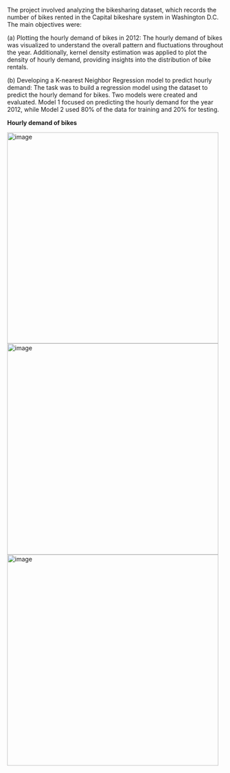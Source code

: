 The project involved analyzing the bikesharing dataset, which records the number of bikes rented in the Capital bikeshare system in Washington D.C. The main objectives were:

(a) Plotting the hourly demand of bikes in 2012: The hourly demand of bikes was visualized to understand the overall pattern and fluctuations throughout the year. Additionally, kernel density estimation was applied to plot the density of hourly demand, providing insights into the distribution of bike rentals.

(b) Developing a K-nearest Neighbor Regression model to predict hourly demand: The task was to build a regression model using the dataset to predict the hourly demand for bikes. Two models were created and evaluated. Model 1 focused on predicting the hourly demand for the year 2012, while Model 2 used 80% of the data for training and 20% for testing.

**Hourly demand of bikes**

<img width="492" alt="image" src="https://github.com/fafifah/MyProjects/assets/136669312/0a5d3f74-a7f8-4473-b19b-9d98bc329cb3">
<img width="492" alt="image" src="https://github.com/fafifah/MyProjects/assets/136669312/2f50a542-f5ef-47aa-b507-475efcffd231">
<img width="492" alt="image" src="https://github.com/fafifah/MyProjects/assets/136669312/adaadff1-e67b-4d96-93bf-a8507d05192e">



